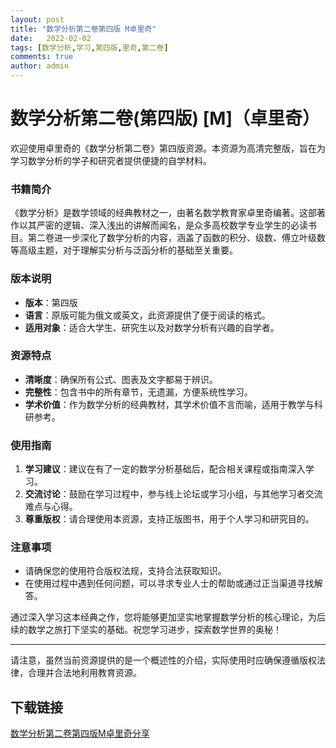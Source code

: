 ```yaml
---
layout: post
title: "数学分析第二卷第四版 M卓里奇"
date:   2022-02-02
tags: [数学分析,学习,第四版,里奇,第二卷]
comments: true
author: admin
---
```

# 数学分析第二卷(第四版) [M]（卓里奇）

欢迎使用卓里奇的《数学分析第二卷》第四版资源。本资源为高清完整版，旨在为学习数学分析的学子和研究者提供便捷的自学材料。

### 书籍简介

《数学分析》是数学领域的经典教材之一，由著名数学教育家卓里奇编著。这部著作以其严密的逻辑、深入浅出的讲解而闻名，是众多高校数学专业学生的必读书目。第二卷进一步深化了数学分析的内容，涵盖了函数的积分、级数、傅立叶级数等高级主题，对于理解实分析与泛函分析的基础至关重要。

### 版本说明

- **版本**：第四版
- **语言**：原版可能为俄文或英文，此资源提供了便于阅读的格式。
- **适用对象**：适合大学生、研究生以及对数学分析有兴趣的自学者。

### 资源特点

- **清晰度**：确保所有公式、图表及文字都易于辨识。
- **完整性**：包含书中的所有章节，无遗漏，方便系统性学习。
- **学术价值**：作为数学分析的经典教材，其学术价值不言而喻，适用于教学与科研参考。

### 使用指南

1. **学习建议**：建议在有了一定的数学分析基础后，配合相关课程或指南深入学习。
2. **交流讨论**：鼓励在学习过程中，参与线上论坛或学习小组，与其他学习者交流难点与心得。
3. **尊重版权**：请合理使用本资源，支持正版图书，用于个人学习和研究目的。

### 注意事项

- 请确保您的使用符合版权法规，支持合法获取知识。
- 在使用过程中遇到任何问题，可以寻求专业人士的帮助或通过正当渠道寻找解答。

通过深入学习这本经典之作，您将能够更加坚实地掌握数学分析的核心理论，为后续的数学之旅打下坚实的基础。祝您学习进步，探索数学世界的奥秘！

---

请注意，虽然当前资源提供的是一个概述性的介绍，实际使用时应确保遵循版权法律，合理并合法地利用教育资源。

## 下载链接

[数学分析第二卷第四版M卓里奇分享](https://pan.quark.cn/s/db760f6895b6)